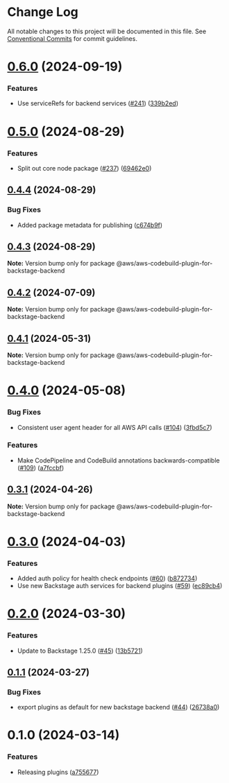 # Change Log

All notable changes to this project will be documented in this file.
See [Conventional Commits](https://conventionalcommits.org) for commit guidelines.

# [0.6.0](https://github.com/awslabs/backstage-plugins-for-aws/compare/@aws/aws-codebuild-plugin-for-backstage-backend@0.5.0...@aws/aws-codebuild-plugin-for-backstage-backend@0.6.0) (2024-09-19)


### Features

* Use serviceRefs for backend services ([#241](https://github.com/awslabs/backstage-plugins-for-aws/issues/241)) ([339b2ed](https://github.com/awslabs/backstage-plugins-for-aws/commit/339b2ed95309aa4641e85763e830902b15ba1413))





# [0.5.0](https://github.com/awslabs/backstage-plugins-for-aws/compare/@aws/aws-codebuild-plugin-for-backstage-backend@0.4.4...@aws/aws-codebuild-plugin-for-backstage-backend@0.5.0) (2024-08-29)


### Features

* Split out core node package ([#237](https://github.com/awslabs/backstage-plugins-for-aws/issues/237)) ([69462e0](https://github.com/awslabs/backstage-plugins-for-aws/commit/69462e0fe77cbb729c5d34339086b523c1753b39))





## [0.4.4](https://github.com/awslabs/backstage-plugins-for-aws/compare/@aws/aws-codebuild-plugin-for-backstage-backend@0.4.3...@aws/aws-codebuild-plugin-for-backstage-backend@0.4.4) (2024-08-29)


### Bug Fixes

* Added package metadata for publishing ([c674b9f](https://github.com/awslabs/backstage-plugins-for-aws/commit/c674b9fee77bd91567615f8adc4c1688da93ee3f))





## [0.4.3](https://github.com/awslabs/backstage-plugins-for-aws/compare/@aws/aws-codebuild-plugin-for-backstage-backend@0.4.2...@aws/aws-codebuild-plugin-for-backstage-backend@0.4.3) (2024-08-29)

**Note:** Version bump only for package @aws/aws-codebuild-plugin-for-backstage-backend





## [0.4.2](https://github.com/awslabs/backstage-plugins-for-aws/compare/@aws/aws-codebuild-plugin-for-backstage-backend@0.4.1...@aws/aws-codebuild-plugin-for-backstage-backend@0.4.2) (2024-07-09)

**Note:** Version bump only for package @aws/aws-codebuild-plugin-for-backstage-backend





## [0.4.1](https://github.com/awslabs/backstage-plugins-for-aws/compare/@aws/aws-codebuild-plugin-for-backstage-backend@0.4.0...@aws/aws-codebuild-plugin-for-backstage-backend@0.4.1) (2024-05-31)

**Note:** Version bump only for package @aws/aws-codebuild-plugin-for-backstage-backend





# [0.4.0](https://github.com/awslabs/backstage-plugins-for-aws/compare/@aws/aws-codebuild-plugin-for-backstage-backend@0.3.1...@aws/aws-codebuild-plugin-for-backstage-backend@0.4.0) (2024-05-08)


### Bug Fixes

* Consistent user agent header for all AWS API calls ([#104](https://github.com/awslabs/backstage-plugins-for-aws/issues/104)) ([3fbd5c7](https://github.com/awslabs/backstage-plugins-for-aws/commit/3fbd5c7fcc9c7095d7eff5fb2bacc77fda9e5a81))


### Features

* Make CodePipeline and CodeBuild annotations backwards-compatible ([#109](https://github.com/awslabs/backstage-plugins-for-aws/issues/109)) ([a7fccbf](https://github.com/awslabs/backstage-plugins-for-aws/commit/a7fccbff5d52e1a1c3820b57152cb77e6373672d))





## [0.3.1](https://github.com/awslabs/backstage-plugins-for-aws/compare/@aws/aws-codebuild-plugin-for-backstage-backend@0.3.0...@aws/aws-codebuild-plugin-for-backstage-backend@0.3.1) (2024-04-26)

**Note:** Version bump only for package @aws/aws-codebuild-plugin-for-backstage-backend





# [0.3.0](https://github.com/awslabs/backstage-plugins-for-aws/compare/@aws/aws-codebuild-plugin-for-backstage-backend@0.2.0...@aws/aws-codebuild-plugin-for-backstage-backend@0.3.0) (2024-04-03)


### Features

* Added auth policy for health check endpoints ([#60](https://github.com/awslabs/backstage-plugins-for-aws/issues/60)) ([b872734](https://github.com/awslabs/backstage-plugins-for-aws/commit/b87273481edbc0e2a300cf24318a1e814dad3216))
* Use new Backstage auth services for backend plugins ([#59](https://github.com/awslabs/backstage-plugins-for-aws/issues/59)) ([ec89cb4](https://github.com/awslabs/backstage-plugins-for-aws/commit/ec89cb49c808022160a2f515e6a03a44585d2def))





# [0.2.0](https://github.com/awslabs/backstage-plugins-for-aws/compare/@aws/aws-codebuild-plugin-for-backstage-backend@0.1.1...@aws/aws-codebuild-plugin-for-backstage-backend@0.2.0) (2024-03-30)


### Features

* Update to Backstage 1.25.0 ([#45](https://github.com/awslabs/backstage-plugins-for-aws/issues/45)) ([13b5721](https://github.com/awslabs/backstage-plugins-for-aws/commit/13b5721f176a898f7de7f483852732ee8014a1cc))





## [0.1.1](https://github.com/awslabs/backstage-plugins-for-aws/compare/@aws/aws-codebuild-plugin-for-backstage-backend@0.1.0...@aws/aws-codebuild-plugin-for-backstage-backend@0.1.1) (2024-03-27)


### Bug Fixes

* export plugins as default for new backstage backend ([#44](https://github.com/awslabs/backstage-plugins-for-aws/issues/44)) ([26738a0](https://github.com/awslabs/backstage-plugins-for-aws/commit/26738a0a2b1e12b9e6f7cc46ef0d8c1fd83846e6))





# 0.1.0 (2024-03-14)

### Features

- Releasing plugins ([a755677](https://github.com/awslabs/backstage-plugins-for-aws/commit/a75567771e3cbafe2ef2814ad33b1cc54e9564e0))
